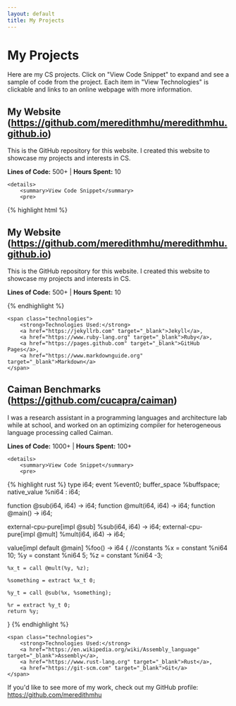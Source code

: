 ```yaml
---
layout: default
title: My Projects
---
```


# My Projects


Here are my CS projects. Click on "View Code Snippet" to expand and see a sample of code from the project. Each item in "View Technologies" is clickable and links to an online webpage with more information.

<div class="project-box">
    <h2>
        <span class="project-title">My Website</span>
        <span class="repo-url">
            (<a href="https://github.com/meredithmhu/meredithmhu.github.io" target="_blank">https://github.com/meredithmhu/meredithmhu.github.io</a>)
        </span>
    </h2>
    <p>This is the GitHub repository for this website. I created this website to showcase my projects and interests in CS.</p>
    <p><strong><span class="glow-text">Lines of Code:</span></strong> 500+ | <strong><span class="glow-text">Hours Spent:</span></strong> 10</p>
    
    <details>
        <summary>View Code Snippet</summary>
        <pre>
{% highlight html %}
<div class="project-box">
    <h2>
        <span class="project-title">My Website</span>
        <span class="repo-url">
            (<a href="https://github.com/meredithmhu/meredithmhu.github.io" target="_blank">https://github.com/meredithmhu/meredithmhu.github.io</a>)
        </span>
    </h2>
    <p>This is the GitHub repository for this website. I created this website to showcase my projects and interests in CS.</p>
    <p><strong><span class="glow-text">Lines of Code:</span></strong> 500+ | <strong><span class="glow-text">Hours Spent:</span></strong> 10</p>
{% endhighlight %}
        </pre>
    </details>
    
    <span class="technologies">
        <strong>Technologies Used:</strong> 
        <a href="https://jekyllrb.com" target="_blank">Jekyll</a>, 
        <a href="https://www.ruby-lang.org" target="_blank">Ruby</a>, 
        <a href="https://pages.github.com" target="_blank">GitHub Pages</a>, 
        <a href="https://www.markdownguide.org" target="_blank">Markdown</a>
    </span>
</div>

<div class="project-box">
    <h2>
        <span class="project-title">Caiman Benchmarks</span>
        <span class="repo-url">
            (<a href="https://github.com/cucapra/caiman" target="_blank">https://github.com/cucapra/caiman</a>)
        </span>
    </h2>
    <p>I was a research assistant in a programming languages and architecture lab while at school, and worked on an optimizing compiler for heterogeneous language processing called Caiman.</p>
    <p><strong><span class="glow-text">Lines of Code:</span></strong> 1000+ | <strong><span class="glow-text">Hours Spent:</span></strong> 100+</p>
    
    <details>
        <summary>View Code Snippet</summary>
        <pre>
{% highlight rust %}
type i64;
event %event0;
buffer_space %buffspace;
native_value %ni64 : i64;

function @sub(i64, i64) -> i64;
function @mult(i64, i64) -> i64;
function @main() -> i64;

external-cpu-pure[impl @sub] %sub(i64, i64) -> i64;
external-cpu-pure[impl @mult] %mult(i64, i64) -> i64;

value[impl default @main] %foo() -> i64 {
  //constants 
    %x = constant %ni64 10;
    %y = constant %ni64 5;
    %z = constant %ni64 -3;

    %x_t = call @mult(%y, %z);

    %something = extract %x_t 0;

    %y_t = call @sub(%x, %something);

    %r = extract %y_t 0;
    return %y;
}
{% endhighlight %}
        </pre>
    </details>
    
    <span class="technologies">
        <strong>Technologies Used:</strong> 
        <a href="https://en.wikipedia.org/wiki/Assembly_language" target="_blank">Assembly</a>, 
        <a href="https://www.rust-lang.org" target="_blank">Rust</a>, 
        <a href="https://git-scm.com" target="_blank">Git</a>
    </span>
</div>

<p class="interests">
    If you'd like to see more of my work, check out my GitHub profile: 
    <a href="https://github.com/meredithmhu" target="_blank">https://github.com/meredithmhu</a>
</p>
